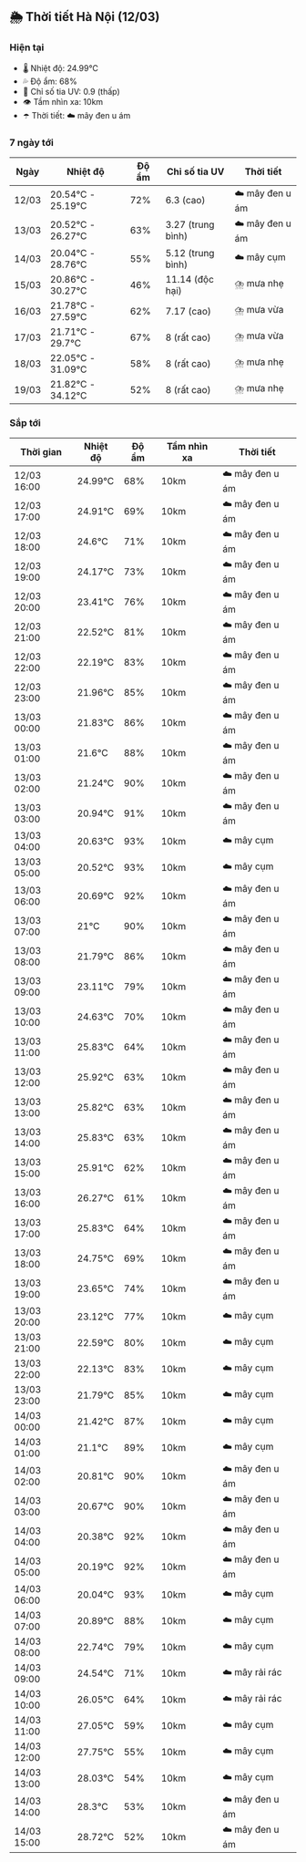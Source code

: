 ## 🌦️ Thời tiết Hà Nội (12/03)

### Hiện tại

- 🌡️ Nhiệt độ: 24.99℃
- 💦 Độ ẩm: 68%
- 🌟 Chỉ số tia UV: 0.9 (thấp)
- 👁️ Tầm nhìn xa: 10km
- ☂️ Thời tiết: ☁️ mây đen u ám

### 7 ngày tới

| Ngày | Nhiệt độ | Độ ẩm | Chỉ số tia UV | Thời tiết |
| --- | --- | --- | --- | --- |
| 12/03 | 20.54℃ - 25.19℃ | 72% | 6.3 (cao) | ☁️ mây đen u ám |
| 13/03 | 20.52℃ - 26.27℃ | 63% | 3.27 (trung bình) | ☁️ mây đen u ám |
| 14/03 | 20.04℃ - 28.76℃ | 55% | 5.12 (trung bình) | ☁️ mây cụm |
| 15/03 | 20.86℃ - 30.27℃ | 46% | 11.14 (độc hại) | ⛈️ mưa nhẹ |
| 16/03 | 21.78℃ - 27.59℃ | 62% | 7.17 (cao) | ⛈️ mưa vừa |
| 17/03 | 21.71℃ - 29.7℃ | 67% | 8 (rất cao) | ⛈️ mưa vừa |
| 18/03 | 22.05℃ - 31.09℃ | 58% | 8 (rất cao) | ⛈️ mưa nhẹ |
| 19/03 | 21.82℃ - 34.12℃ | 52% | 8 (rất cao) | ⛈️ mưa nhẹ |

### Sắp tới

| Thời gian | Nhiệt độ | Độ ẩm | Tầm nhìn xa | Thời tiết |
| --- | --- | --- | --- | --- |
| 12/03 16:00 | 24.99℃ | 68% | 10km | ☁️ mây đen u ám |
| 12/03 17:00 | 24.91℃ | 69% | 10km | ☁️ mây đen u ám |
| 12/03 18:00 | 24.6℃ | 71% | 10km | ☁️ mây đen u ám |
| 12/03 19:00 | 24.17℃ | 73% | 10km | ☁️ mây đen u ám |
| 12/03 20:00 | 23.41℃ | 76% | 10km | ☁️ mây đen u ám |
| 12/03 21:00 | 22.52℃ | 81% | 10km | ☁️ mây đen u ám |
| 12/03 22:00 | 22.19℃ | 83% | 10km | ☁️ mây đen u ám |
| 12/03 23:00 | 21.96℃ | 85% | 10km | ☁️ mây đen u ám |
| 13/03 00:00 | 21.83℃ | 86% | 10km | ☁️ mây đen u ám |
| 13/03 01:00 | 21.6℃ | 88% | 10km | ☁️ mây đen u ám |
| 13/03 02:00 | 21.24℃ | 90% | 10km | ☁️ mây đen u ám |
| 13/03 03:00 | 20.94℃ | 91% | 10km | ☁️ mây đen u ám |
| 13/03 04:00 | 20.63℃ | 93% | 10km | ☁️ mây cụm |
| 13/03 05:00 | 20.52℃ | 93% | 10km | ☁️ mây cụm |
| 13/03 06:00 | 20.69℃ | 92% | 10km | ☁️ mây đen u ám |
| 13/03 07:00 | 21℃ | 90% | 10km | ☁️ mây đen u ám |
| 13/03 08:00 | 21.79℃ | 86% | 10km | ☁️ mây đen u ám |
| 13/03 09:00 | 23.11℃ | 79% | 10km | ☁️ mây đen u ám |
| 13/03 10:00 | 24.63℃ | 70% | 10km | ☁️ mây đen u ám |
| 13/03 11:00 | 25.83℃ | 64% | 10km | ☁️ mây đen u ám |
| 13/03 12:00 | 25.92℃ | 63% | 10km | ☁️ mây đen u ám |
| 13/03 13:00 | 25.82℃ | 63% | 10km | ☁️ mây đen u ám |
| 13/03 14:00 | 25.83℃ | 63% | 10km | ☁️ mây đen u ám |
| 13/03 15:00 | 25.91℃ | 62% | 10km | ☁️ mây đen u ám |
| 13/03 16:00 | 26.27℃ | 61% | 10km | ☁️ mây đen u ám |
| 13/03 17:00 | 25.83℃ | 64% | 10km | ☁️ mây đen u ám |
| 13/03 18:00 | 24.75℃ | 69% | 10km | ☁️ mây đen u ám |
| 13/03 19:00 | 23.65℃ | 74% | 10km | ☁️ mây đen u ám |
| 13/03 20:00 | 23.12℃ | 77% | 10km | ☁️ mây cụm |
| 13/03 21:00 | 22.59℃ | 80% | 10km | ☁️ mây cụm |
| 13/03 22:00 | 22.13℃ | 83% | 10km | ☁️ mây cụm |
| 13/03 23:00 | 21.79℃ | 85% | 10km | ☁️ mây cụm |
| 14/03 00:00 | 21.42℃ | 87% | 10km | ☁️ mây cụm |
| 14/03 01:00 | 21.1℃ | 89% | 10km | ☁️ mây cụm |
| 14/03 02:00 | 20.81℃ | 90% | 10km | ☁️ mây đen u ám |
| 14/03 03:00 | 20.67℃ | 90% | 10km | ☁️ mây đen u ám |
| 14/03 04:00 | 20.38℃ | 92% | 10km | ☁️ mây đen u ám |
| 14/03 05:00 | 20.19℃ | 92% | 10km | ☁️ mây đen u ám |
| 14/03 06:00 | 20.04℃ | 93% | 10km | ☁️ mây cụm |
| 14/03 07:00 | 20.89℃ | 88% | 10km | ☁️ mây cụm |
| 14/03 08:00 | 22.74℃ | 79% | 10km | ☁️ mây cụm |
| 14/03 09:00 | 24.54℃ | 71% | 10km | ☁️ mây rải rác |
| 14/03 10:00 | 26.05℃ | 64% | 10km | ☁️ mây rải rác |
| 14/03 11:00 | 27.05℃ | 59% | 10km | ☁️ mây cụm |
| 14/03 12:00 | 27.75℃ | 55% | 10km | ☁️ mây cụm |
| 14/03 13:00 | 28.03℃ | 54% | 10km | ☁️ mây cụm |
| 14/03 14:00 | 28.3℃ | 53% | 10km | ☁️ mây đen u ám |
| 14/03 15:00 | 28.72℃ | 52% | 10km | ☁️ mây đen u ám |
